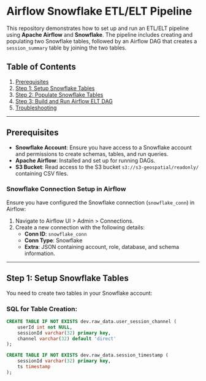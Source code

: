 # Airflow Snowflake ETL/ELT Pipeline

This repository demonstrates how to set up and run an ETL/ELT pipeline using **Apache Airflow** and **Snowflake**. The pipeline includes creating and populating two Snowflake tables, followed by an Airflow DAG that creates a `session_summary` table by joining the two tables.

## Table of Contents
1. [Prerequisites](#prerequisites)
2. [Step 1: Setup Snowflake Tables](#step-1-setup-snowflake-tables)
3. [Step 2: Populate Snowflake Tables](#step-2-populate-snowflake-tables)
4. [Step 3: Build and Run Airflow ELT DAG](#step-3-build-and-run-airflow-elt-dag)
5. [Troubleshooting](#troubleshooting)

---

## Prerequisites
- **Snowflake Account**: Ensure you have access to a Snowflake account and permissions to create schemas, tables, and run queries.
- **Apache Airflow**: Installed and set up for running DAGs.
- **S3 Bucket**: Read access to the S3 bucket `s3://s3-geospatial/readonly/` containing CSV files.

### Snowflake Connection Setup in Airflow
Ensure you have configured the Snowflake connection (`snowflake_conn`) in Airflow:
1. Navigate to Airflow UI > Admin > Connections.
2. Create a new connection with the following details:
   - **Conn ID**: `snowflake_conn`
   - **Conn Type**: Snowflake
   - **Extra**: JSON containing account, role, database, and schema information.

---

## Step 1: Setup Snowflake Tables

You need to create two tables in your Snowflake account:

### SQL for Table Creation:

```sql
CREATE TABLE IF NOT EXISTS dev.raw_data.user_session_channel (
    userId int not NULL,
    sessionId varchar(32) primary key,
    channel varchar(32) default 'direct'  
);

CREATE TABLE IF NOT EXISTS dev.raw_data.session_timestamp (
    sessionId varchar(32) primary key,
    ts timestamp  
);
